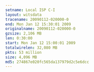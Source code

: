 ```yaml
---
setname: Local ISP C-I
layout: witsdata
tracename: 20090112-020000-0
end: Mon Jan 12 15:30:01 2009
originalname: 20090112-020000-0
gzsize: 2,106 MB
len: 0:30:00
start: Mon Jan 12 15:00:01 2009
totalwirelen: 32,080 MB
pkts: 53 million
size: 4,096 MB
md5: 274867e020fc565da137979d2c5e6dcc
---
```

